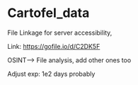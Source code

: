 # Cartofel_data

File Linkage for server accessibility, 

Link: https://gofile.io/d/C2DK5F

OSINT--> File analysis, add other ones too

Adjust exp: 1e2 days probably
